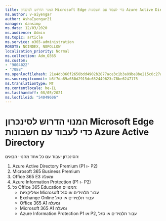 ```yaml
---
title: המנוי הדרוש לסינכרון Microsoft Edge כדי לעבוד עם חשבונות Azure Active Directory
ms.author: v-aiyengar
author: AshaIyengar21
manager: dansimp
ms.date: 12/03/2020
ms.audience: Admin
ms.topic: article
ms.service: o365-administration
ROBOTS: NOINDEX, NOFOLLOW
localization_priority: Normal
ms.collection: Adm_O365
ms.custom:
- "9004022"
- "7088"
ms.openlocfilehash: 21e4db366f2650bdd4902b2877ace3c1b3a09be8be215c0c27a4faaf4deef8d4
ms.sourcegitcommit: b5f7da89a650d2915dc652449623c78be6247175
ms.translationtype: MT
ms.contentlocale: he-IL
ms.lasthandoff: 08/05/2021
ms.locfileid: "54049606"
---
```

# <a name="subscription-needed-for-microsoft-edge-sync-to-work-with-azure-active-directory-accounts"></a>המנוי הדרוש לסינכרון Microsoft Edge כדי לעבוד עם חשבונות Azure Active Directory

הסינכרון יעבוד עם כל אחד מהנויי הבאים:

1. Azure Active Directory Premium (P1 ו- P2)
1. Microsoft 365 Business Premium
1. Office 365 E3 ומעלה
1. Azure Information Protection (P1 ו- P2)
1. כל Office 365 Education המנויים:
    - אפליקציות Microsoft עבור תלמידים או סגל
    - Exchange Online עבור תלמידים או סגל
    - Office 365 A1 ומעלה
    - Microsoft 365 A1 ומעלה
    - Azure Information Protection P1 או P2, עבור תלמידים או סגל
